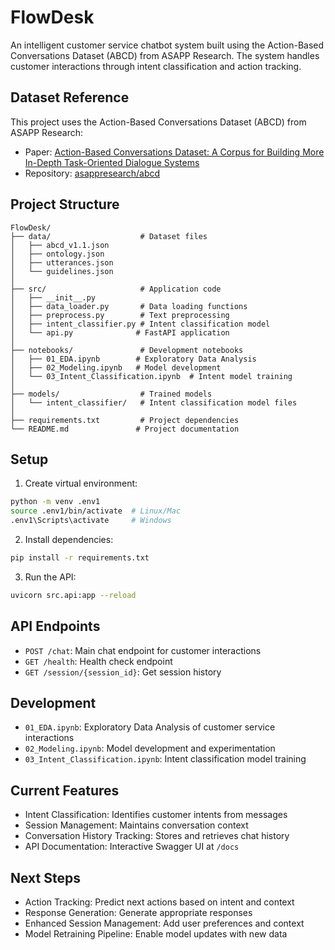 # FlowDesk

An intelligent customer service chatbot system built using the Action-Based Conversations Dataset (ABCD) from ASAPP Research. The system handles customer interactions through intent classification and action tracking.

## Dataset Reference
This project uses the Action-Based Conversations Dataset (ABCD) from ASAPP Research:
- Paper: [Action-Based Conversations Dataset: A Corpus for Building More In-Depth Task-Oriented Dialogue Systems](https://arxiv.org/abs/2104.00783)
- Repository: [asappresearch/abcd](https://github.com/asappresearch/abcd)

## Project Structure

```
FlowDesk/
├── data/                    # Dataset files
│   ├── abcd_v1.1.json
│   ├── ontology.json
│   ├── utterances.json
│   └── guidelines.json
│
├── src/                     # Application code
│   ├── __init__.py
│   ├── data_loader.py       # Data loading functions
│   ├── preprocess.py        # Text preprocessing
│   ├── intent_classifier.py # Intent classification model
│   └── api.py              # FastAPI application
│
├── notebooks/               # Development notebooks
│   ├── 01_EDA.ipynb        # Exploratory Data Analysis
│   ├── 02_Modeling.ipynb   # Model development
│   └── 03_Intent_Classification.ipynb  # Intent model training
│
├── models/                  # Trained models
│   └── intent_classifier/   # Intent classification model files
│
├── requirements.txt         # Project dependencies
└── README.md               # Project documentation
```

## Setup

1. Create virtual environment:
```bash
python -m venv .env1
source .env1/bin/activate  # Linux/Mac
.env1\Scripts\activate     # Windows
```

2. Install dependencies:
```bash
pip install -r requirements.txt
```

3. Run the API:
```bash
uvicorn src.api:app --reload
```

## API Endpoints

- `POST /chat`: Main chat endpoint for customer interactions
- `GET /health`: Health check endpoint
- `GET /session/{session_id}`: Get session history

## Development

- `01_EDA.ipynb`: Exploratory Data Analysis of customer service interactions
- `02_Modeling.ipynb`: Model development and experimentation
- `03_Intent_Classification.ipynb`: Intent classification model training

## Current Features

- Intent Classification: Identifies customer intents from messages
- Session Management: Maintains conversation context
- Conversation History Tracking: Stores and retrieves chat history
- API Documentation: Interactive Swagger UI at `/docs`

## Next Steps

- Action Tracking: Predict next actions based on intent and context
- Response Generation: Generate appropriate responses
- Enhanced Session Management: Add user preferences and context
- Model Retraining Pipeline: Enable model updates with new data
